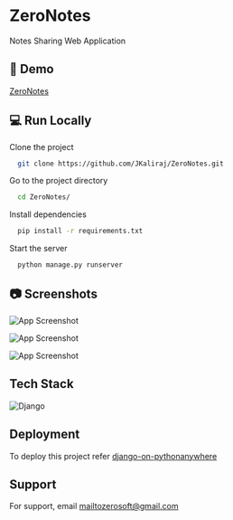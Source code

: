 
# ZeroNotes

Notes Sharing Web Application


## 🚀 Demo

[ZeroNotes](https://zeronotes.pythonanywhere.com)
## 💻 Run Locally

Clone the project

```bash
  git clone https://github.com/JKaliraj/ZeroNotes.git
```

Go to the project directory

```bash
  cd ZeroNotes/
```

Install dependencies

```bash
  pip install -r requirements.txt
```

Start the server

```bash
  python manage.py runserver
```


## 📷 Screenshots

![App Screenshot](https://i.postimg.cc/wjdkQKSW-/login.png)

![App Screenshot](https://i.postimg.cc/WzjHFLpJ/home.png)

![App Screenshot](https://i.postimg.cc/05d3gQZG/profile.png)


## Tech Stack

![Django](https://img.shields.io/badge/django-%23092E20.svg?style=for-the-badge&logo=django&logoColor=white)


## Deployment

To deploy this project refer 
[django-on-pythonanywhere](https://zappycode.com/tutorials/deploy-django-project-on-pythonanywhere)




## Support

For support, email mailtozerosoft@gmail.com


